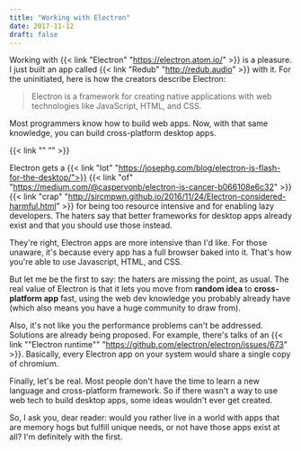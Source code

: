 ```yaml
---
title: "Working with Electron"
date: 2017-11-12
draft: false
---
```


Working with {{< link "Electron" "https://electron.atom.io/" >}} is a pleasure. I just built an
app called {{< link "Redub" "http://redub.audio" >}} with it. For the uninitiated, here is how the
creators describe Electron:

> Electron is a framework for creating native applications with web technologies like JavaScript,
  HTML, and CSS.

Most programmers know how to build web apps. Now, with that same knowledge, you can build
cross-platform desktop apps.

{{< link "" "" >}}

Electron gets a
{{< link "lot" "https://josephg.com/blog/electron-is-flash-for-the-desktop/">}}
{{< link "of" "https://medium.com/@caspervonb/electron-is-cancer-b066108e6c32" >}}
{{< link "crap" "http://sircmpwn.github.io/2016/11/24/Electron-considered-harmful.html" >}}
for being too resource intensive and for enabling lazy developers. The haters say that better
frameworks for desktop apps already exist and that you should use those instead.

They're right, Electron apps are more intensive than I'd like. For those unaware, it's because
every app has a full browser baked into it. That's how you're able to use Javascript, HTML, and CSS.

But let me be the first to say: the haters are missing the point, as usual. The real value of
Electron is that it lets you move from **random idea** to **cross-platform app** fast, using the
web dev knowledge you probably already have (which also means you have a huge community to draw
from).

Also, it's not like you the performance problems can't be addressed. Solutions are already being
proposed. For example, there's talks of an {{< link "\"Electron runtime\"" "https://github.com/electron/electron/issues/673" >}}.
Basically, every Electron app on your system would share a single copy of chromium.

Finally, let's be real. Most people don't have the time to learn a new language and cross-platform
framework. So if there wasn't a way to use web tech to build desktop apps, some ideas wouldn't ever
get created.

So, I ask you, dear reader: would you rather live in a world with apps that are memory hogs but
fulfill unique needs, or not have those apps exist at all? I'm definitely with the first.
